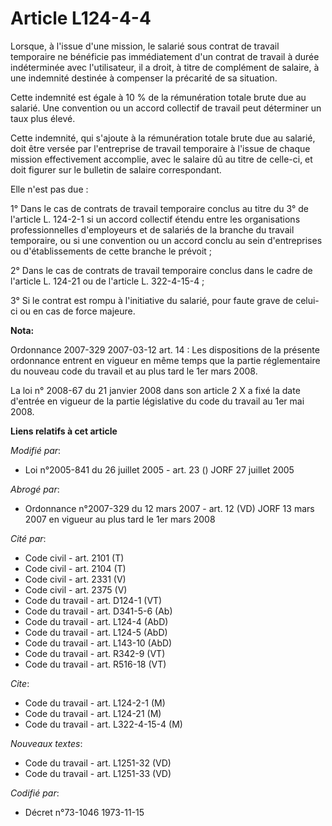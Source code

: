 # Article L124-4-4

Lorsque, à l'issue d'une mission, le salarié sous contrat de travail temporaire ne bénéficie pas immédiatement d'un contrat
de travail à durée indéterminée avec l'utilisateur, il a droit, à titre de complément de salaire, à une indemnité destinée à
compenser la précarité de sa situation.

Cette indemnité est égale à 10 % de la rémunération totale brute due au salarié. Une convention ou un accord collectif de
travail peut déterminer un taux plus élevé.

Cette indemnité, qui s'ajoute à la rémunération totale brute due au salarié, doit être versée par l'entreprise de travail
temporaire à l'issue de chaque mission effectivement accomplie, avec le salaire dû au titre de celle-ci, et doit figurer sur
le bulletin de salaire correspondant.

Elle n'est pas due :

1° Dans le cas de contrats de travail temporaire conclus au titre du 3° de l'article L. 124-2-1 si un accord collectif étendu
entre les organisations professionnelles d'employeurs et de salariés de la branche du travail temporaire, ou si une
convention ou un accord conclu au sein d'entreprises ou d'établissements de cette branche le prévoit ;

2° Dans le cas de contrats de travail temporaire conclus dans le cadre de l'article L. 124-21 ou de l'article L. 322-4-15-4 ;

3° Si le contrat est rompu à l'initiative du salarié, pour faute grave de celui-ci ou en cas de force majeure.

**Nota:**

Ordonnance 2007-329 2007-03-12 art. 14 : Les dispositions de la présente ordonnance entrent en vigueur en même temps que la
partie réglementaire du nouveau code du travail et au plus tard le 1er mars 2008.

La loi n° 2008-67 du 21 janvier 2008 dans son article 2 X a fixé la date d'entrée en vigueur de la partie législative du code
du travail au 1er mai 2008.

**Liens relatifs à cet article**

_Modifié par_:

  - Loi n°2005-841 du 26 juillet 2005 - art. 23 () JORF 27 juillet 2005

_Abrogé par_:

  - Ordonnance n°2007-329 du 12 mars 2007 - art. 12 (VD) JORF 13 mars 2007 en vigueur au plus tard le 1er mars 2008

_Cité par_:

  - Code civil - art. 2101 (T)
  - Code civil - art. 2104 (T)
  - Code civil - art. 2331 (V)
  - Code civil - art. 2375 (V)
  - Code du travail - art. D124-1 (VT)
  - Code du travail - art. D341-5-6 (Ab)
  - Code du travail - art. L124-4 (AbD)
  - Code du travail - art. L124-5 (AbD)
  - Code du travail - art. L143-10 (AbD)
  - Code du travail - art. R342-9 (VT)
  - Code du travail - art. R516-18 (VT)

_Cite_:

  - Code du travail - art. L124-2-1 (M)
  - Code du travail - art. L124-21 (M)
  - Code du travail - art. L322-4-15-4 (M)

_Nouveaux textes_:

  - Code du travail - art. L1251-32 (VD)
  - Code du travail - art. L1251-33 (VD)

_Codifié par_:

  - Décret n°73-1046 1973-11-15
